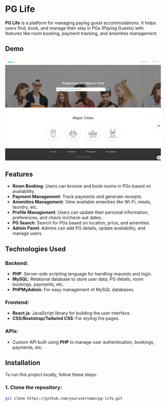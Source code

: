 # PG Life

**PG Life** is a platform for managing paying guest accommodations. It helps users find, book, and manage their stay in PGs (Paying Guests) with features like room booking, payment tracking, and amenities management.

## Demo

![PG Life Demo](home.png)

## Features

- **Room Booking**: Users can browse and book rooms in PGs based on availability.
- **Payment Management**: Track payments and generate receipts.
- **Amenities Management**: View available amenities like Wi-Fi, meals, laundry, etc.
- **Profile Management**: Users can update their personal information, preferences, and check-in/check-out dates.
- **PG Search**: Search for PGs based on location, price, and amenities.
- **Admin Panel**: Admins can add PG details, update availability, and manage users.

## Technologies Used

### Backend:
- **PHP**: Server-side scripting language for handling requests and logic.
- **MySQL**: Relational database to store user data, PG details, room bookings, payments, etc.
- **PHPMyAdmin**: For easy management of MySQL databases.

### Frontend:
- **React.js**: JavaScript library for building the user interface.
- **CSS/Bootstrap/Tailwind CSS**: For styling the pages.

### APIs:
- Custom API built using **PHP** to manage user authentication, bookings, payments, etc.

## Installation

To run this project locally, follow these steps:

### 1. Clone the repository:
```bash
git clone https://github.com/yourusername/pg-life.git
